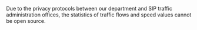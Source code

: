 Due to the privacy protocols between our department and SIP traffic administration offices, the statistics of traffic flows and speed values cannot be open source.